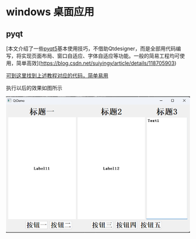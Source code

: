 windows 桌面应用
================

pyqt
----

[本文介绍了一些[pyqt5](https://so.csdn.net/so/search?q=pyqt5&spm=1001.2101.3001.7020)基本使用技巧，不借助Qtdesigner，而是全部用代码编写，将实现页面布局、窗口自适应、字体自适应等功能。一般的简易工程均可使用，简单高效](https://blog.csdn.net/suiyingy/article/details/118705903)

[可到这里找到上述教程对应的代码，简单易用](https://blog.csdn.net/suiyingy/article/details/118727729)

执行以后的效果如图所示

![image-20240730083232710](https://raw.githubusercontent.com/Cipivious/my_try/main/img/image-20240730083232710.png)